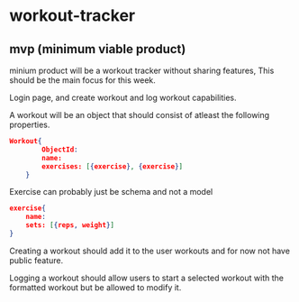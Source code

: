 # workout-tracker

## mvp (minimum viable product)

minium product will be a workout tracker without sharing features, This should be the main focus for this week.

Login page, and create workout and log workout capabilities. 

A workout will be an object that should consist of atleast the following properties.


```JSON
Workout{
        ObjectId:
        name: 
        exercises: [{exercise}, {exercise}]
    }
```

Exercise can probably just be schema and not a model
```JSON
exercise{
    name:
    sets: [{reps, weight}]
}
```

Creating a workout should add it to the user workouts and for now not have public feature. 

Logging a workout should allow users to start a selected workout with the formatted workout but be allowed to modify it.